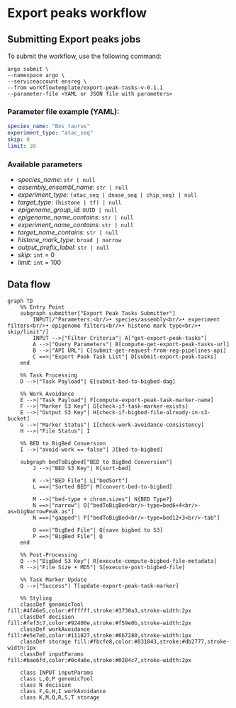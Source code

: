 # Export peaks workflow

## Submitting Export peaks jobs

To submit the workflow, use the following command:

```
argo submit \
--namespace argo \
--serviceaccount ensreg \
--from workflowtemplate/export-peak-tasks-v-0.1.1
--parameter-file <YAML or JSON file with parameters>
```

### Parameter file example (YAML):
```yaml
species_name: "Bos taurus"
experiment_type: "atac_seq"
skip: 0
limit: 20
```

### Available parameters

- *species_name*: `str | null`
- *assembly_ensembl_name*: `str | null`
- *experiment_type*: `(atac_seq | dnase_seq | chip_seq) | null`
- *target_type*: `(histone | tf) | null`
- *epigenome_group_id*: `UUID | null`
- *epigenome_name_contains*: `str | null`
- *experiment_name_contains*: `str | null`
- *target_name_contains*: `str | null`
- *histone_mark_type*: `broad | narrow`
- *output_prefix_label*: `str | null`
- *skip*: `int` = 0
- *limit*: `int` = 100


## Data flow

```mermaid
graph TD
    %% Entry Point
    subgraph submitter["Export Peak Tasks Submitter"]
        INPUT[/"Parameters:<br/>• species/assembly<br/>• experiment filters<br/>• epigenome filters<br/>• histone mark type<br/>• skip/limit"/]
        INPUT -->|"Filter Criteria"| A["get-export-peak-tasks"]
        A -->|"Query Parameters"| B[compute-get-export-peak-tasks-url]
        B -->|"API URL"| C[submit-get-request-from-reg-pipelines-api]
        C ==>|"Export Peak Task List"| D[submit-export-peak-tasks]
    end
    
    %% Task Processing
    D -->|"Task Payload"| E[submit-bed-to-bigbed-dag]
    
    %% Work Avoidance
    E -->|"Task Payload"| F[compute-export-peak-task-marker-name]
    F -->|"Marker S3 Key"| G[check-if-task-marker-exists]
    E -->|"Output S3 Key"| H[check-if-bigbed-file-already-in-s3-bucket]
    G -->|"Marker Status"| I[check-work-avoidance-consistency]
    H -->|"File Status"| I
    
    %% BED to BigBed Conversion
    I -->|"avoid-work == false"| J[bed-to-bigbed]
    
    subgraph bedToBigbed["BED to BigBed Conversion"]
        J -->|"BED S3 Key"| K[sort-bed]
        
        K -->|"BED File"| L["bedSort"]
        L ==>|"Sorted BED"| M[convert-bed-to-bigbed]
        
        M -->|"bed-type + chrom.sizes"| N{BED Type?}
        N ==>|"narrow"| O["bedToBigBed<br/>-type=bed6+4<br/>-as=bigNarrowPeak.as"]
        N ==>|"gapped"| P["bedToBigBed<br/>-type=bed12+3<br/>-tab"]
        
        O ==>|"BigBed File"| Q[save bigbed to S3]
        P ==>|"BigBed File"| Q
    end
    
    %% Post-Processing
    Q -->|"BigBed S3 Key"| R[execute-compute-bigbed-file-metadata]
    R -->|"File Size + MD5"| S[execute-post-bigbed-file]
    
    %% Task Marker Update
    Q -->|"Success"| T[update-export-peak-task-marker]
    
    %% Styling
    classDef genomicTool fill:#4f46e5,color:#ffffff,stroke:#3730a3,stroke-width:2px
    classDef decision fill:#fef3c7,color:#92400e,stroke:#f59e0b,stroke-width:2px
    classDef workAvoidance fill:#e5e7eb,color:#111827,stroke:#6b7280,stroke-width:1px
    classDef storage fill:#fbcfe8,color:#831843,stroke:#db2777,stroke-width:1px
    classDef inputParams fill:#bae6fd,color:#0c4a6e,stroke:#0284c7,stroke-width:2px
    
    class INPUT inputParams
    class L,O,P genomicTool
    class N decision
    class F,G,H,I workAvoidance
    class K,M,Q,R,S,T storage
```
